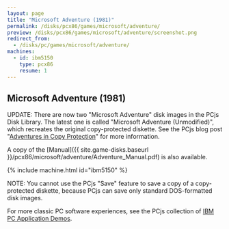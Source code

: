 ```yaml
---
layout: page
title: "Microsoft Adventure (1981)"
permalink: /disks/pcx86/games/microsoft/adventure/
preview: /disks/pcx86/games/microsoft/adventure/screenshot.png
redirect_from:
  - /disks/pc/games/microsoft/adventure/
machines:
  - id: ibm5150
    type: pcx86
    resume: 1
---
```


Microsoft Adventure (1981)
--------------------------

UPDATE: There are now two "Microsoft Adventure" disk images in the PCjs Disk Library.  The latest one is called
"Microsoft Adventure (Unmodified)", which recreates the original copy-protected diskette.  See the PCjs blog post
"[Adventures in Copy Protection](/blog/2019/06/13/)" for more information.

A copy of the [Manual]({{ site.game-disks.baseurl }}/pcx86/microsoft/adventure/Adventure_Manual.pdf) is also available.

{% include machine.html id="ibm5150" %}

NOTE: You cannot use the PCjs "Save" feature to save a copy of a copy-protected diskette, because PCjs can save
only standard DOS-formatted disk images.

For more classic PC software experiences, see the PCjs collection of [IBM PC Application Demos](/apps/pcx86/).
